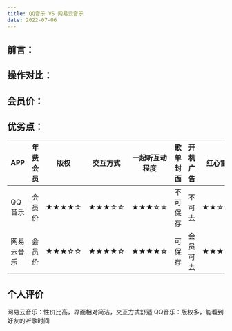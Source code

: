 ```yaml
---
title: QQ音乐 VS 网易云音乐
date: 2022-07-06
---
```


## 前言：


## 操作对比：

## 会员价：

## 优劣点：

|  APP      | 年费会员 | 版权      |  交互方式   | 一起听互动程度 | 歌单封面  | 开机广告  |   红心雷达  | 社区   | 界面简洁度 |
|  ----     |  ----   |  ----     |  ----      |     ----      |  ----    |  ----    |    ----    |  ----  |    ----  | 
| QQ音乐     | 会员价  | ★★★★☆ | ★★★☆☆  |  ★★★☆☆   | 不可保存  |  不可去  | ★★☆☆☆  | ★★★☆☆  | ★☆☆☆☆ |
| 网易云音乐  | 会员价  | ★★★☆☆ | ★★★★☆  | ★★★★☆    | 可保存   | 会员可去  | ★★★★☆  | ★★★★☆  | ★★★★☆ |

## 个人评价

网易云音乐：性价比高，界面相对简洁，交互方式舒适
QQ音乐：版权多，能看到好友的听歌时间

